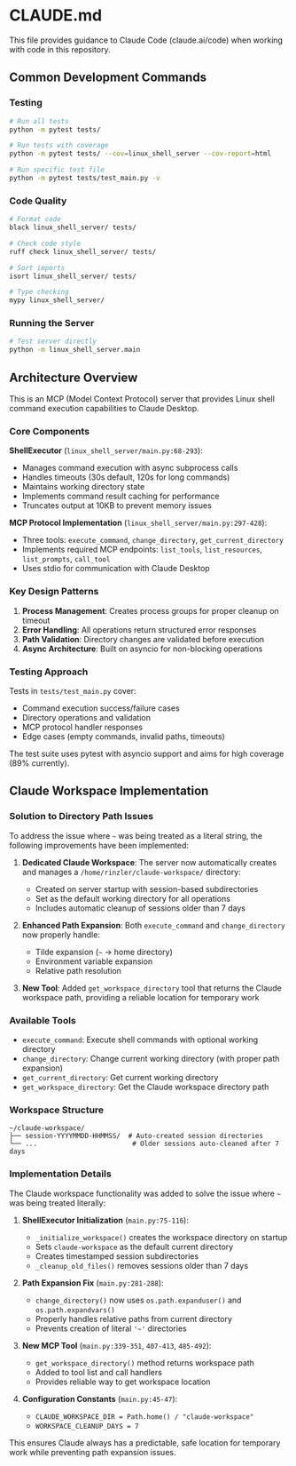 # CLAUDE.md

This file provides guidance to Claude Code (claude.ai/code) when working with code in this repository.

## Common Development Commands

### Testing
```bash
# Run all tests
python -m pytest tests/

# Run tests with coverage
python -m pytest tests/ --cov=linux_shell_server --cov-report=html

# Run specific test file
python -m pytest tests/test_main.py -v
```

### Code Quality
```bash
# Format code
black linux_shell_server/ tests/

# Check code style
ruff check linux_shell_server/ tests/

# Sort imports
isort linux_shell_server/ tests/

# Type checking
mypy linux_shell_server/
```

### Running the Server
```bash
# Test server directly
python -m linux_shell_server.main
```

## Architecture Overview

This is an MCP (Model Context Protocol) server that provides Linux shell command execution capabilities to Claude Desktop.

### Core Components

**ShellExecutor** (`linux_shell_server/main.py:68-293`):
- Manages command execution with async subprocess calls
- Handles timeouts (30s default, 120s for long commands)
- Maintains working directory state
- Implements command result caching for performance
- Truncates output at 10KB to prevent memory issues

**MCP Protocol Implementation** (`linux_shell_server/main.py:297-428`):
- Three tools: `execute_command`, `change_directory`, `get_current_directory`
- Implements required MCP endpoints: `list_tools`, `list_resources`, `list_prompts`, `call_tool`
- Uses stdio for communication with Claude Desktop

### Key Design Patterns

1. **Process Management**: Creates process groups for proper cleanup on timeout
2. **Error Handling**: All operations return structured error responses
3. **Path Validation**: Directory changes are validated before execution
4. **Async Architecture**: Built on asyncio for non-blocking operations

### Testing Approach

Tests in `tests/test_main.py` cover:
- Command execution success/failure cases
- Directory operations and validation
- MCP protocol handler responses
- Edge cases (empty commands, invalid paths, timeouts)

The test suite uses pytest with asyncio support and aims for high coverage (89% currently).

## Claude Workspace Implementation

### Solution to Directory Path Issues
To address the issue where `~` was being treated as a literal string, the following improvements have been implemented:

1. **Dedicated Claude Workspace**: The server now automatically creates and manages a `/home/rinzler/claude-workspace/` directory:
   - Created on server startup with session-based subdirectories
   - Set as the default working directory for all operations
   - Includes automatic cleanup of sessions older than 7 days

2. **Enhanced Path Expansion**: Both `execute_command` and `change_directory` now properly handle:
   - Tilde expansion (`~` → home directory)
   - Environment variable expansion
   - Relative path resolution

3. **New Tool**: Added `get_workspace_directory` tool that returns the Claude workspace path, providing a reliable location for temporary work

### Available Tools
- `execute_command`: Execute shell commands with optional working directory
- `change_directory`: Change current working directory (with proper path expansion)
- `get_current_directory`: Get current working directory
- `get_workspace_directory`: Get the Claude workspace directory path

### Workspace Structure

```
~/claude-workspace/
├── session-YYYYMMDD-HHMMSS/  # Auto-created session directories
└── ...                        # Older sessions auto-cleaned after 7 days
```

### Implementation Details

The Claude workspace functionality was added to solve the issue where `~` was being treated literally:

1. **ShellExecutor Initialization** (`main.py:75-116`):
   - `_initialize_workspace()` creates the workspace directory on startup
   - Sets `claude-workspace` as the default current directory
   - Creates timestamped session subdirectories
   - `_cleanup_old_files()` removes sessions older than 7 days

2. **Path Expansion Fix** (`main.py:281-288`):
   - `change_directory()` now uses `os.path.expanduser()` and `os.path.expandvars()`
   - Properly handles relative paths from current directory
   - Prevents creation of literal `'~'` directories

3. **New MCP Tool** (`main.py:339-351`, `407-413`, `485-492`):
   - `get_workspace_directory()` method returns workspace path
   - Added to tool list and call handlers
   - Provides reliable way to get workspace location

4. **Configuration Constants** (`main.py:45-47`):
   - `CLAUDE_WORKSPACE_DIR = Path.home() / "claude-workspace"`
   - `WORKSPACE_CLEANUP_DAYS = 7`

This ensures Claude always has a predictable, safe location for temporary work while preventing path expansion issues.
